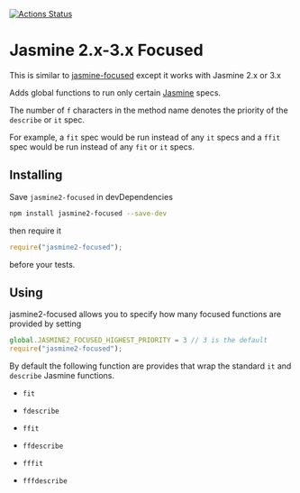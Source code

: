 [![Actions Status](https://github.com/UziTech/jasmine2-focused/workflows/CI/badge.svg)](https://github.com/UziTech/jasmine2-focused/actions)

# Jasmine 2.x-3.x Focused

This is similar to [jasmine-focused](https://github.com/atom/jasmine-focused) except it works with Jasmine 2.x or 3.x

Adds global functions to run only certain [Jasmine](https://github.com/jasmin/jasmine) specs.

The number of `f` characters in the method name denotes the priority of the `describe` or `it` spec.

For example, a `fit` spec would be run instead of any `it` specs and a `ffit` spec would be run instead of any `fit` or `it` specs.

## Installing

Save `jasmine2-focused` in devDependencies

```sh
npm install jasmine2-focused --save-dev
```

then require it

```js
require("jasmine2-focused");
```

before your tests.

## Using

jasmine2-focused allows you to specify how many focused functions are provided by setting

```js
global.JASMINE2_FOCUSED_HIGHEST_PRIORITY = 3 // 3 is the default
require("jasmine2-focused");
```

By default the following function are provides that wrap the standard `it` and `describe` Jasmine functions.

*   `fit`
*   `fdescribe`

*   `ffit`
*   `ffdescribe`

*   `fffit`
*   `fffdescribe`
